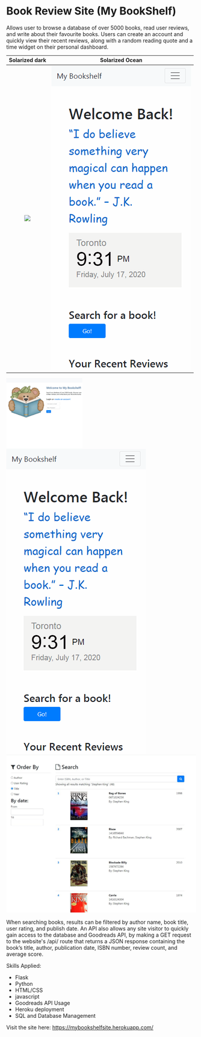 # Book Review Site (My BookShelf)

Allows user to browse a database of over 5000 books, read user reviews, and write about their favourite books. Users can create an account and quickly view their recent reviews, along with a random reading quote and a time widget on their personal dashboard.

Solarized dark             |  Solarized Ocean
:-------------------------:|:-------------------------:
![](tatic/demo/landing.jpg)  |  ![](static/demo/demo-mobile-bookshelf.gif)

<img src=static/demo/landing.jpg width=40%><img src=static/demo/demo-mobile-bookshelf.gif>
  <img src=static/demo/booksearch.jpg>





When searching books, results can be filtered by author name, book title, user rating, and publish date. An API also allows any site visitor to quickly gain access to the database and Goodreads API, by making a GET request to the website's /api/<isbn> route that returns a JSON response containing the book’s title, author, publication date, ISBN number, review count, and average score.

Skills Applied:
- Flask
- Python
- HTML/CSS
- javascript
- Goodreads API Usage
- Heroku deployment
- SQL and Database Management

Visit the site here: https://mybookshelfsite.herokuapp.com/
